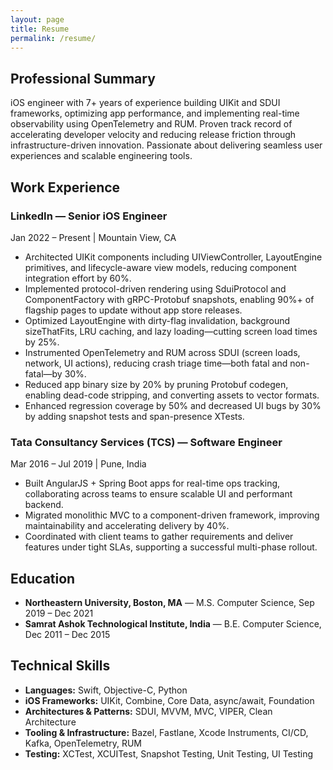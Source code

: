 ```yaml
---
layout: page
title: Resume
permalink: /resume/
---
```


## Professional Summary

iOS engineer with 7+ years of experience building UIKit and SDUI frameworks, optimizing app performance, and implementing real-time observability using OpenTelemetry and RUM. Proven track record of accelerating developer velocity and reducing release friction through infrastructure-driven innovation. Passionate about delivering seamless user experiences and scalable engineering tools.

## Work Experience

### LinkedIn — Senior iOS Engineer
Jan 2022 – Present | Mountain View, CA
- Architected UIKit components including UIViewController, LayoutEngine primitives, and lifecycle-aware view models, reducing component integration effort by 60%.
- Implemented protocol-driven rendering using SduiProtocol and ComponentFactory with gRPC-Protobuf snapshots, enabling 90%+ of flagship pages to update without app store releases.
- Optimized LayoutEngine with dirty-flag invalidation, background sizeThatFits, LRU caching, and lazy loading—cutting screen load times by 25%.
- Instrumented OpenTelemetry and RUM across SDUI (screen loads, network, UI actions), reducing crash triage time—both fatal and non-fatal—by 30%.
- Reduced app binary size by 20% by pruning Protobuf codegen, enabling dead-code stripping, and converting assets to vector formats.
- Enhanced regression coverage by 50% and decreased UI bugs by 30% by adding snapshot tests and span-presence XTests.

### Tata Consultancy Services (TCS) — Software Engineer
Mar 2016 – Jul 2019 | Pune, India
- Built AngularJS + Spring Boot apps for real-time ops tracking, collaborating across teams to ensure scalable UI and performant backend.
- Migrated monolithic MVC to a component-driven framework, improving maintainability and accelerating delivery by 40%.
- Coordinated with client teams to gather requirements and deliver features under tight SLAs, supporting a successful multi-phase rollout.

## Education

- **Northeastern University, Boston, MA** — M.S. Computer Science, Sep 2019 – Dec 2021
- **Samrat Ashok Technological Institute, India** — B.E. Computer Science, Dec 2011 – Dec 2015

## Technical Skills

- **Languages:** Swift, Objective-C, Python
- **iOS Frameworks:** UIKit, Combine, Core Data, async/await, Foundation
- **Architectures & Patterns:** SDUI, MVVM, MVC, VIPER, Clean Architecture
- **Tooling & Infrastructure:** Bazel, Fastlane, Xcode Instruments, CI/CD, Kafka, OpenTelemetry, RUM
- **Testing:** XCTest, XCUITest, Snapshot Testing, Unit Testing, UI Testing

